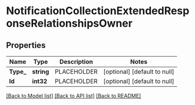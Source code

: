 # NotificationCollectionExtendedResponseRelationshipsOwner

## Properties
Name | Type | Description | Notes
------------ | ------------- | ------------- | -------------
**Type_** | **string** | PLACEHOLDER | [optional] [default to null]
**Id** | **int32** | PLACEHOLDER | [optional] [default to null]

[[Back to Model list]](../README.md#documentation-for-models) [[Back to API list]](../README.md#documentation-for-api-endpoints) [[Back to README]](../README.md)

